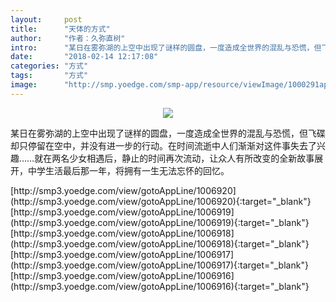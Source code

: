 ```yaml
---
layout:     post
title:      "天体的方式"
author:     "作者：久弥直树"
intro:      "某日在雾弥湖的上空中出现了谜样的圆盘，一度造成全世界的混乱与恐慌，但飞碟却只停留在空中，并没有进一步的行动。在时间流逝中人们渐渐对这件事失去了兴趣……就在两名少女相遇后，静止的时间再次流动，让众人有所改变的全新故事展开，中学生活最后那一年，将拥有一生无法忘怀的回忆。"
date:       "2018-02-14 12:17:08"
categories: "方式"
tags:       "方式"
image:      "http://smp.yoedge.com/smp-app/resource/viewImage/1000291appline.png"
---
```

<div style="text-align: center">
<p><img src="http://smp.yoedge.com/smp-app/resource/viewImage/1000291appline.png"/></p>
</div>
<p class="post-meta">
<span>某日在雾弥湖的上空中出现了谜样的圆盘，一度造成全世界的混乱与恐慌，但飞碟却只停留在空中，并没有进一步的行动。在时间流逝中人们渐渐对这件事失去了兴趣……就在两名少女相遇后，静止的时间再次流动，让众人有所改变的全新故事展开，中学生活最后那一年，将拥有一生无法忘怀的回忆。</span>
</p>
[http://smp3.yoedge.com/view/gotoAppLine/1006920](http://smp3.yoedge.com/view/gotoAppLine/1006920){:target="_blank"}
[http://smp3.yoedge.com/view/gotoAppLine/1006919](http://smp3.yoedge.com/view/gotoAppLine/1006919){:target="_blank"}
[http://smp3.yoedge.com/view/gotoAppLine/1006918](http://smp3.yoedge.com/view/gotoAppLine/1006918){:target="_blank"}
[http://smp3.yoedge.com/view/gotoAppLine/1006917](http://smp3.yoedge.com/view/gotoAppLine/1006917){:target="_blank"}
[http://smp3.yoedge.com/view/gotoAppLine/1006916](http://smp3.yoedge.com/view/gotoAppLine/1006916){:target="_blank"}



